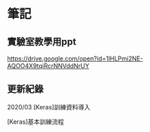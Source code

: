 # 筆記
## 實驗室教學用ppt
https://drive.google.com/open?id=1lHLPmi2NE-AQOO4X9tqiRcrNNVddNrUY
## 更新紀錄

2020/03
[Keras]訓練資料導入

[Keras]基本訓練流程
